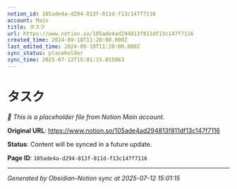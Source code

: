 ```yaml
---
notion_id: 105ade4a-d294-813f-811d-f13c147f7116
account: Main
title: タスク
url: https://www.notion.so/105ade4ad294813f811df13c147f7116
created_time: 2024-09-18T11:20:00.000Z
last_edited_time: 2024-09-18T11:20:00.000Z
sync_status: placeholder
sync_time: 2025-07-12T15:01:15.015863
---
```


# タスク

*🔄 This is a placeholder file from Notion Main account.*

**Original URL**: https://www.notion.so/105ade4ad294813f811df13c147f7116

**Status**: Content will be synced in a future update.

**Page ID**: `105ade4a-d294-813f-811d-f13c147f7116`

---

*Generated by Obsidian-Notion sync at 2025-07-12 15:01:15*
